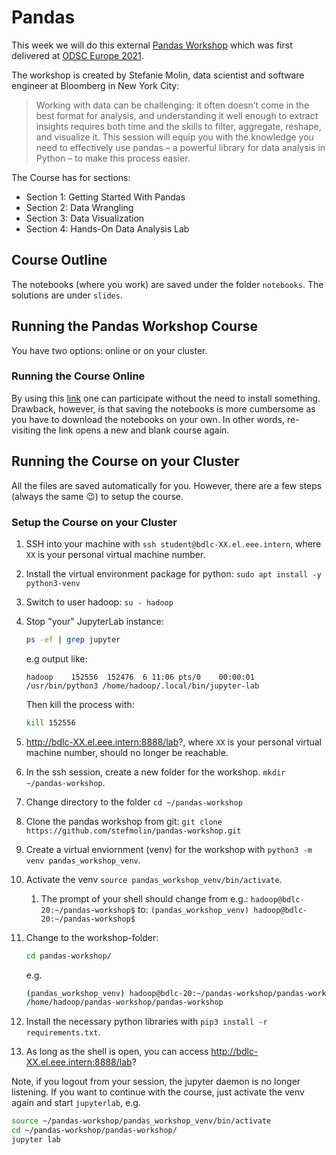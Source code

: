 # Pandas

This week we will do this external [Pandas Workshop](https://github.com/stefmolin/pandas-workshop/tree/main) which was first delivered at [ODSC Europe 2021](https://odsc.com/speakers/introduction-to-data-analysis-using-pandas/).

The workshop is created by Stefanie Molin,  data scientist and software engineer at Bloomberg in New York City:

>Working with data can be challenging: it often doesn’t come in the best format for analysis, and understanding it well enough to extract insights requires both time and the skills to filter, aggregate, reshape, and visualize it. This session will equip you with the knowledge you need to effectively use pandas – a powerful library for data analysis in Python – to make this process easier.

The Course has for sections:

- Section 1: Getting Started With Pandas
- Section 2: Data Wrangling
- Section 3: Data Visualization
- Section 4: Hands-On Data Analysis Lab

## Course Outline

The notebooks (where you work) are saved under the folder `notebooks`. The solutions are under `slides`.

## Running the Pandas Workshop Course

You have two options: online or on your cluster.

### Running the Course Online

By using this [link](https://mybinder.org/v2/gh/stefmolin/pandas-workshop/main?urlpath=lab) one can participate without the need to install something. Drawback, however, is that saving the notebooks is more cumbersome as you have to download the notebooks on your own. In other words, re-visiting the link opens a new and blank course again.

## Running the Course on your Cluster

All the files are saved automatically for you. However, there are a few steps (always the same 😉) to setup the course.

### Setup the Course on your Cluster

1. SSH into your machine with `ssh student@bdlc-XX.el.eee.intern`, where `XX` is your personal virtual machine number.
2. Install the virtual environment package for python: `sudo apt install -y python3-venv`
3. Switch to user hadoop: `su - hadoop`
4. Stop "your" JupyterLab instance:

   ```bash
   ps -ef | grep jupyter
   ```

    e.g output like:

    ```text
    hadoop    152556  152476  6 11:06 pts/0    00:00:01 /usr/bin/python3 /home/hadoop/.local/bin/jupyter-lab
    ```

    Then kill the process with:

    ```bash
    kill 152556
    ```

5. http://bdlc-XX.el.eee.intern:8888/lab?, where `XX` is your personal virtual machine number, should no longer be reachable.
6. In the ssh session, create a new folder for the workshop. `mkdir ~/pandas-workshop`.
7. Change directory to the folder `cd ~/pandas-workshop`
8. Clone the pandas workshop from git: `git clone https://github.com/stefmolin/pandas-workshop.git`
9. Create a virtual enviornment (venv) for the workshop with `python3 -m venv pandas_workshop_venv`.
10. Activate the venv `source pandas_workshop_venv/bin/activate`.
    1. The prompt of your shell should change from e.g.: `hadoop@bdlc-20:~/pandas-workshop$` to: `(pandas_workshop_venv) hadoop@bdlc-20:~/pandas-workshop$`
11. Change to the workshop-folder:

    ```bash
    cd pandas-workshop/
    ```

    e.g.

    ```bash
    (pandas_workshop_venv) hadoop@bdlc-20:~/pandas-workshop/pandas-workshop$ pwd
    /home/hadoop/pandas-workshop/pandas-workshop
    ```

12. Install the necessary python libraries with `pip3 install -r requirements.txt`.
13. As long as the shell is open, you can access http://bdlc-XX.el.eee.intern:8888/lab?

Note, if you logout from your session, the jupyter daemon is no longer listening. If you want to continue with the course, just activate the venv again and start `jupyterlab`, e.g.

```bash
source ~/pandas-workshop/pandas_workshop_venv/bin/activate
cd ~/pandas-workshop/pandas-workshop/
jupyter lab
```
